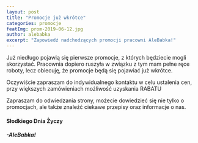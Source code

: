 ```yaml
---
layout: post
title: "Promocje już wkrótce"
categories: promocje
featImg: prom-2019-06-12.jpg
author: alebabka
excerpt: "Zapowiedź nadchodzących promocji pracowni AleBabka!"
---
```


Już niedługo pojawią się pierwsze promocje, z których będziecie mogli skorzystać. Pracownia dopiero ruszyła w związku z tym mam pełne ręce roboty, lecz obiecuję, że promocje będą się pojawiać już wkrótce.

Oczywiście zapraszam do indywidualnego kontaktu w celu ustalenia cen,  
przy większych zamówieniach możliwość uzyskania RABATU

Zapraszam do odwiedzania strony, możecie dowiedzieć się nie tylko o promocjach, ale także znaleźć ciekawe przepisy oraz informacje o nas.

<h4>Słodkiego Dnia Życzy</h4>

<h5>-AleBabka!</h5>
